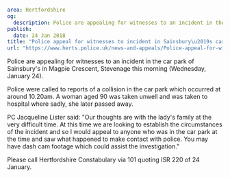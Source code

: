 ```yaml
area: Hertfordshire
og:
  description: Police are appealing for witnesses to an incident in the car park of Sainsbury
publish:
  date: 24 Jan 2018
title: "Police appeal for witnesses to incident in Sainsbury\u2019s car park, Stevenage"
url: "https://www.herts.police.uk/news-and-appeals/Police-appeal-for-witnesses-to-incident-in-Sainsbury\u2019s-car-park"
```

Police are appealing for witnesses to an incident in the car park of Sainsbury's in Magpie Crescent, Stevenage this morning (Wednesday, January 24).

Police were called to reports of a collision in the car park which occurred at around 10.20am. A woman aged 90 was taken unwell and was taken to hospital where sadly, she later passed away.

PC Jacqueline Lister said: "Our thoughts are with the lady's family at the very difficult time. At this time we are looking to establish the circumstances of the incident and so I would appeal to anyone who was in the car park at the time and saw what happened to make contact with police. You may have dash cam footage which could assist the investigation."

Please call Hertfordshire Constabulary via 101 quoting ISR 220 of 24 January.
